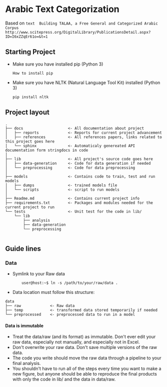 # Arabic Text Categorization

Based on 
    ```text 
    Building TALAA, a Free General and Categorized Arabic Corpus
    http://www.scitepress.org/DigitalLibrary/PublicationsDetail.aspx?ID=I6xZZqEr61o=&t=1
    ``` 

## Starting Project

* Make sure you have installed pip (Python 3)
    ```text
    How to install pip
    ```

* Make sure you have NLTK (Natural Language Tool Kit) installed  (Python 3)
    ```text
    pip install nltk
    ```
  
## Project layout 

```text
.  
├── docs                    <- All documentation about project
│   ├── reports             <- Reports for current project advancement 
│   ├── references          <- All references papers, links related to this project goes here   
│   └── sphinx              <- Automaticaly genereated API documentation form stringdocs in code
│
├── lib                     <- All project's source code goes here
│   ├── data-generation     <- Code for data generation if needed 
│   └── preprocessing       <- Code for data preprocessing 
│ 
├── models                  <- Contains code to train, test and run models 
│   ├── dumps               <- trained models file
│   └── scripts             <- script to run models 
│ 
├── Readme.md               <- Contains current project info
├── requirements.txt        <- Packages and modules needed for the current project to run
└── tests                   <- Unit test for the code in lib/ 
    └── lib  
        ├── analysis  
        ├── data-generation   
        └── preprocessing
   
```
  
## Guide lines

### Data

* Symlink to your Raw data
    ```text
        user@host:~$ ln -s /path/to/your/raw/data . 
    ```

* Data location must follow this structure:

```
data  
├── raw             <- Raw data
├── temp            <- transformed data stored temporarily if needed 
└── preprocessed    <- preprocessed data to run in a model
```
#### Data is immutable  
* Treat the data/raw (and its format) as immutable. Don't ever edit your raw data, especially not manually, and 
especially not in Excel.
* Don't overwrite your raw data. Don't save multiple versions of the raw data.
* The code you write should move the raw data through a pipeline to your final analysis.
* You shouldn't have to run all of the steps every time you want to make a new figure, 
but anyone should be able to reproduce the final products with only the code in lib/ and the data in data/raw.